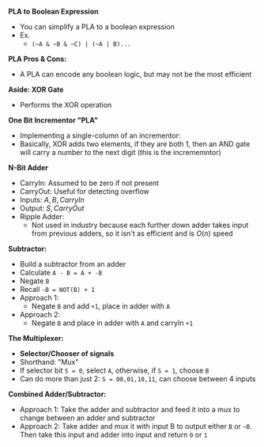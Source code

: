 **PLA to Boolean Expression**
- You can simplify a PLA to a boolean expression
- Ex.
	- `(~A & ~B & ~C) | (~A | B)...`

**PLA Pros & Cons:**
- A PLA can encode any boolean logic, but may not be the most efficient

**Aside: XOR Gate**
- Performs the XOR operation

**One Bit Incrementor "PLA"**
- Implementing a single-column of an incrementor:
- Basically, XOR adds two elements, if they are both 1, then an AND gate will carry a number to the next digit (this is the incrememntor)

**N-Bit Adder**
- CarryIn: Assumed to be zero if not present
- CarryOut: Useful for detecting overflow
- Inputs: $A,B,CarryIn$
- Output: $S, CarryOut$
- Ripple Adder:
	- Not used in industry because each further down adder takes input from previous adders, so it isn't as efficient and is $O(n)$ speed

**Subtractor:**
- Build a subtractor from an adder
- Calculate `A - B = A + -B`
- Negate `B`
- Recall `-B = NOT(B) + 1`
- Approach 1:
	- Negate `B` and add `+1`, place in adder with `A`
- Approach 2:
	- Negate `B` and place in adder with `A` and carryIn `+1`

**The Multiplexer:**
- **Selector/Chooser of signals**
- Shorthand: "Mux"
- If selector bit `S = 0`, select `A`, otherwise, if `S = 1`, choose `B`
- Can do more than just 2: `S = 00,01,10,11`, can choose between 4 inputs

**Combined Adder/Subtractor:**
- Approach 1: Take the adder and subtractor and feed it into a mux to change between an adder and subtractor
- Approach 2: Take adder and mux it with input B to output either `B` or `~B`. Then take this input and adder into input and return `0` or `1`